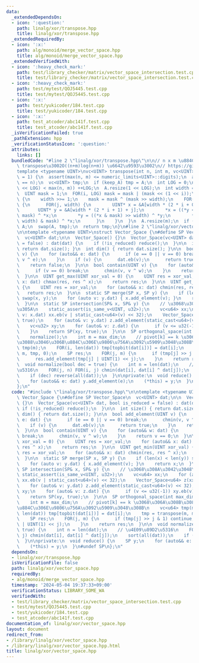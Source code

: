 ```yaml
---
data:
  _extendedDependsOn:
  - icon: ':question:'
    path: linalg/xor/transpose.hpp
    title: linalg/xor/transpose.hpp
  _extendedRequiredBy:
  - icon: ':x:'
    path: alg/monoid/merge_vector_space.hpp
    title: alg/monoid/merge_vector_space.hpp
  _extendedVerifiedWith:
  - icon: ':heavy_check_mark:'
    path: test/library_checker/matrix/vector_space_intersection.test.cpp
    title: test/library_checker/matrix/vector_space_intersection.test.cpp
  - icon: ':heavy_check_mark:'
    path: test/mytest/QOJ5445.test.cpp
    title: test/mytest/QOJ5445.test.cpp
  - icon: ':x:'
    path: test/yukicoder/184.test.cpp
    title: test/yukicoder/184.test.cpp
  - icon: ':x:'
    path: test_atcoder/abc141f.test.cpp
    title: test_atcoder/abc141f.test.cpp
  _isVerificationFailed: true
  _pathExtension: hpp
  _verificationStatusIcon: ':question:'
  attributes:
    links: []
  bundledCode: "#line 2 \"linalg/xor/transpose.hpp\"\n\n// n x m \u884C\u5217\u306E\
    \ transpose\u3002O((n+m)log(n+m)) \u6642\u9593\u3002\n// https://github.com/dsnet/matrix-transpose\n\
    template <typename UINT>\nvc<UINT> transpose(int n, int m, vc<UINT>& A, bool keep_A\
    \ = 1) {\n  assert(max(n, m) <= numeric_limits<UINT>::digits);\n  assert(len(A)\
    \ == n);\n  vc<UINT> tmp;\n  if (keep_A) tmp = A;\n  int LOG = 0;\n  while ((1\
    \ << LOG) < max(n, m)) ++LOG;\n  A.resize(1 << LOG);\n  int width = 1 << LOG;\n\
    \  UINT mask = 1;\n  FOR(i, LOG) mask = mask | (mask << (1 << i));\n  FOR(t, LOG)\
    \ {\n    width >>= 1;\n    mask = mask ^ (mask >> width);\n    FOR(i, 1 << t)\
    \ {\n      FOR(j, width) {\n        UINT* x = &A[width * (2 * i + 0) + j];\n \
    \       UINT* y = &A[width * (2 * i + 1) + j];\n        *x = ((*y << width) &\
    \ mask) ^ *x;\n        *y = ((*x & mask) >> width) ^ *y;\n        *x = ((*y <<\
    \ width) & mask) ^ *x;\n      }\n    }\n  }\n  A.resize(m);\n  if (!keep_A) return\
    \ A;\n  swap(A, tmp);\n  return tmp;\n}\n#line 2 \"linalg/xor/vector_space.hpp\"\
    \n\ntemplate <typename UINT>\nstruct Vector_Space {\n#define SP Vector_Space\n\
    \  vc<UINT> dat;\n\n  Vector_Space() {}\n  Vector_Space(vc<UINT> dat, bool is_reduced\
    \ = false) : dat(dat) {\n    if (!is_reduced) reduce();\n  }\n\n  int size() {\
    \ return dat.size(); }\n  int dim() { return dat.size(); }\n\n  bool add_element(UINT\
    \ v) {\n    for (auto&& e: dat) {\n      if (e == 0 || v == 0) break;\n      chmin(v,\
    \ v ^ e);\n    }\n    if (v) {\n      dat.eb(v);\n      return true;\n    }\n\
    \    return false;\n  }\n\n  bool contain(UINT v) {\n    for (auto&& w: dat) {\n\
    \      if (v == 0) break;\n      chmin(v, v ^ w);\n    }\n    return v == 0;\n\
    \  }\n\n  UINT get_max(UINT xor_val = 0) {\n    UINT res = xor_val;\n    for (auto&&\
    \ x: dat) chmax(res, res ^ x);\n    return res;\n  }\n\n  UINT get_min(UINT xor_val)\
    \ {\n    UINT res = xor_val;\n    for (auto&& x: dat) chmin(res, res ^ x);\n \
    \   return res;\n  }\n\n  static SP merge(SP x, SP y) {\n    if (len(x) < len(y))\
    \ swap(x, y);\n    for (auto v: y.dat) { x.add_element(v); }\n    return x;\n\
    \  }\n\n  static SP intersection(SP& x, SP& y) {\n    // \u3068\u308A\u3042\u3048\
    \u305A\n    static_assert(is_same_v<UINT, u32>);\n    vc<u64> xx;\n    for (auto&\
    \ v: x.dat) xx.eb(v | static_cast<u64>(v) << 32);\n    Vector_Space<u64> z(xx,\
    \ true);\n    for (auto& v: y.dat) z.add_element(static_cast<u64>(v) << 32);\n\
    \    vc<u32> xy;\n    for (auto& v: z.dat) {\n      if (v <= u32(-1)) xy.eb(v);\n\
    \    }\n    return SP(xy, true);\n  }\n\n  SP orthogonal_space(int max_dim) {\n\
    \    normalize();\n    int m = max_dim;\n    // pivot[k] == k \u3068\u306A\u308B\
    \u3088\u3046\u306B\u884C\u306E\u9806\u756A\u3092\u5909\u3048\u308B\n    vc<u64>\
    \ tmp(m);\n    FOR(i, len(dat)) tmp[topbit(dat[i])] = dat[i];\n    tmp = transpose(m,\
    \ m, tmp, 0);\n    SP res;\n    FOR(j, m) {\n      if (tmp[j] >> j & 1) continue;\n\
    \      res.add_element(tmp[j] | UINT(1) << j);\n    }\n    return res;\n  }\n\n\
    \  void normalize(bool dec = true) {\n    int n = len(dat);\n    // \u4E09\u89D2\
    \u5316\n    FOR(j, n) FOR(i, j) chmin(dat[i], dat[i] ^ dat[j]);\n    sort(all(dat));\n\
    \    if (dec) reverse(all(dat));\n  }\n\nprivate:\n  void reduce() {\n    SP y;\n\
    \    for (auto&& e: dat) y.add_element(e);\n    (*this) = y;\n  }\n#undef SP\n\
    };\n"
  code: "#include \"linalg/xor/transpose.hpp\"\n\ntemplate <typename UINT>\nstruct\
    \ Vector_Space {\n#define SP Vector_Space\n  vc<UINT> dat;\n\n  Vector_Space()\
    \ {}\n  Vector_Space(vc<UINT> dat, bool is_reduced = false) : dat(dat) {\n   \
    \ if (!is_reduced) reduce();\n  }\n\n  int size() { return dat.size(); }\n  int\
    \ dim() { return dat.size(); }\n\n  bool add_element(UINT v) {\n    for (auto&&\
    \ e: dat) {\n      if (e == 0 || v == 0) break;\n      chmin(v, v ^ e);\n    }\n\
    \    if (v) {\n      dat.eb(v);\n      return true;\n    }\n    return false;\n\
    \  }\n\n  bool contain(UINT v) {\n    for (auto&& w: dat) {\n      if (v == 0)\
    \ break;\n      chmin(v, v ^ w);\n    }\n    return v == 0;\n  }\n\n  UINT get_max(UINT\
    \ xor_val = 0) {\n    UINT res = xor_val;\n    for (auto&& x: dat) chmax(res,\
    \ res ^ x);\n    return res;\n  }\n\n  UINT get_min(UINT xor_val) {\n    UINT\
    \ res = xor_val;\n    for (auto&& x: dat) chmin(res, res ^ x);\n    return res;\n\
    \  }\n\n  static SP merge(SP x, SP y) {\n    if (len(x) < len(y)) swap(x, y);\n\
    \    for (auto v: y.dat) { x.add_element(v); }\n    return x;\n  }\n\n  static\
    \ SP intersection(SP& x, SP& y) {\n    // \u3068\u308A\u3042\u3048\u305A\n   \
    \ static_assert(is_same_v<UINT, u32>);\n    vc<u64> xx;\n    for (auto& v: x.dat)\
    \ xx.eb(v | static_cast<u64>(v) << 32);\n    Vector_Space<u64> z(xx, true);\n\
    \    for (auto& v: y.dat) z.add_element(static_cast<u64>(v) << 32);\n    vc<u32>\
    \ xy;\n    for (auto& v: z.dat) {\n      if (v <= u32(-1)) xy.eb(v);\n    }\n\
    \    return SP(xy, true);\n  }\n\n  SP orthogonal_space(int max_dim) {\n    normalize();\n\
    \    int m = max_dim;\n    // pivot[k] == k \u3068\u306A\u308B\u3088\u3046\u306B\
    \u884C\u306E\u9806\u756A\u3092\u5909\u3048\u308B\n    vc<u64> tmp(m);\n    FOR(i,\
    \ len(dat)) tmp[topbit(dat[i])] = dat[i];\n    tmp = transpose(m, m, tmp, 0);\n\
    \    SP res;\n    FOR(j, m) {\n      if (tmp[j] >> j & 1) continue;\n      res.add_element(tmp[j]\
    \ | UINT(1) << j);\n    }\n    return res;\n  }\n\n  void normalize(bool dec =\
    \ true) {\n    int n = len(dat);\n    // \u4E09\u89D2\u5316\n    FOR(j, n) FOR(i,\
    \ j) chmin(dat[i], dat[i] ^ dat[j]);\n    sort(all(dat));\n    if (dec) reverse(all(dat));\n\
    \  }\n\nprivate:\n  void reduce() {\n    SP y;\n    for (auto&& e: dat) y.add_element(e);\n\
    \    (*this) = y;\n  }\n#undef SP\n};\n"
  dependsOn:
  - linalg/xor/transpose.hpp
  isVerificationFile: false
  path: linalg/xor/vector_space.hpp
  requiredBy:
  - alg/monoid/merge_vector_space.hpp
  timestamp: '2024-05-04 19:37:33+09:00'
  verificationStatus: LIBRARY_SOME_WA
  verifiedWith:
  - test/library_checker/matrix/vector_space_intersection.test.cpp
  - test/mytest/QOJ5445.test.cpp
  - test/yukicoder/184.test.cpp
  - test_atcoder/abc141f.test.cpp
documentation_of: linalg/xor/vector_space.hpp
layout: document
redirect_from:
- /library/linalg/xor/vector_space.hpp
- /library/linalg/xor/vector_space.hpp.html
title: linalg/xor/vector_space.hpp
---
```

